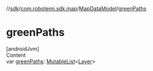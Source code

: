 //[sdk](../../../index.md)/[com.robotemi.sdk.map](../index.md)/[MapDataModel](index.md)/[greenPaths](green-paths.md)



# greenPaths  
[androidJvm]  
Content  
var [greenPaths](green-paths.md): [MutableList](https://kotlinlang.org/api/latest/jvm/stdlib/kotlin.collections/-mutable-list/index.html)<[Layer](../-layer/index.md)>  



